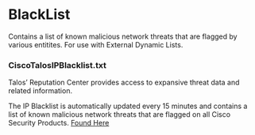 # BlackList
Contains a list of known malicious network threats that are flagged by various entitites. For use with External Dynamic Lists.


### CiscoTalosIPBlacklist.txt
Talos’ Reputation Center provides access to expansive threat data and related information.

The IP Blacklist is automatically updated every 15 minutes and contains a list of known malicious network threats that are flagged on all Cisco Security Products. [Found Here](https://talos-intelligence-site.s3.amazonaws.com/production/document_files/files/000/017/921/original/ip_filter.blf?X-Amz-Algorithm=AWS4-HMAC-SHA256&X-Amz-Credential=AKIAIXACIED2SPMSC7GA%2F20171114%2Fus-east-1%2Fs3%2Faws4_request&X-Amz-Date=20171114T192359Z&X-Amz-Expires=3600&X-Amz-SignedHeaders=host&X-Amz-Signature=7656f6e48229fe56395ff47f1bca071985ee55d9b21e506b8a870d071b19add5)
